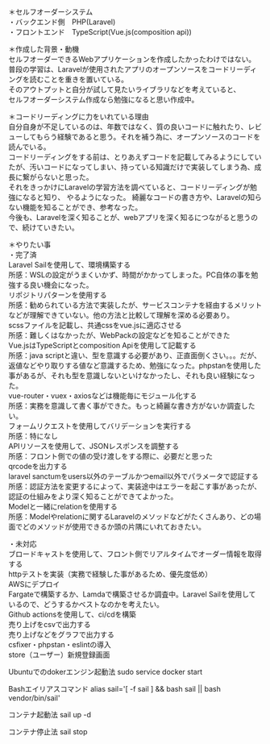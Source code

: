 ＊セルフオーダーシステム  
・バックエンド側　PHP(Laravel)  
・フロントエンド　TypeScript(Vue.js(composition api))  

＊作成した背景・動機  
セルフオーダーできるWebアプリケーションを作成したかったわけではない。  
普段の学習は、Laravelが使用されたアプリのオープンソースをコードリーディングを読むことを重きを置いている。  
そのアウトプットと自分が試して見たいライブラリなどを考えていると、  
セルフオーダーシステム作成なら勉強になると思い作成中。  

＊コードリーディングに力をいれている理由  
自分自身が不足しているのは、年数ではなく、質の良いコードに触れたり、レビューしてもらう経験であると思う。それを補う為に、オープンソースのコードを読んでいる。  
コードリーディングをする前は、とりあえずコードを記載してみるようにしていたが、汚いコードになってしまい、持っている知識だけで実装してしまう為、成長に繋がらないと思った。  
それをきっかけにLaravelの学習方法を調べていると、コードリーディングが勉強になると知り、
やるようになった。
綺麗なコードの書き方や、Laravelの知らない機能を知ることができ、参考なった。  
今後も、Laravelを深く知ることが、webアプリを深く知るにつながると思うので、続けていきたい。  


＊やりたい事  
・完了済  
    Laravel Sailを使用して、環境構築する  
        所感：WSLの設定がうまくいかず、時間がかかってしまった。PC自体の事を勉強する良い機会になった。  
    リポジトリパターンを使用する  
        所感：勧められている方法で実装したが、サービスコンテナを経由するメリットなどが理解できていない。他の方法と比較して理解を深める必要あり。  
    scssファイルを記載し、共通cssをvue.jsに適応させる  
        所感：難しくはなかったが、WebPackの設定などを知ることができた  
    Vue.jsはTypeScriptとcomposition Apiを使用して記載する  
        所感：java scriptと違い、型を意識する必要があり、正直面倒くさい。。。だが、返値などやり取りする値など意識するため、勉強になった。phpstanを使用した事があるが、それも型を意識しないといけなかったし、それも良い経験になった。  
    vue-router・vuex・axiosなどは機能毎にモジュール化する  
        所感：実務を意識して書く事ができた。もっと綺麗な書き方がないか調査したい。  
    フォームリクエストを使用してバリデーションを実行する  
        所感：特になし  
    APIリソースを使用して、JSONレスポンスを調整する  
        所感：フロント側での値の受け渡しをする際に、必要だと思った  
    qrcodeを出力する  
    laravel sanctumをusers以外のテーブルかつemail以外でパラメータで認証する  
        所感：認証方法を変更するによって、実装途中はエラーを起こす事があったが、認証の仕組みをより深く知ることができてよかった。  
    Modelと一緒にrelationを使用する  
        所感：Modelやrelationに関するLaravelのメソッドなどがたくさんあり、どの場面でどのメソッドが使用できるか頭の片隅にいれておきたい。  
 
・未対応  
    ブロードキャストを使用して、フロント側でリアルタイムでオーダー情報を取得する  
    httpテストを実装（実務で経験した事があるため、優先度低め）  
    AWSにデプロイ  
        Fargateで構築するか、Lamdaで構築させるか調査中。Laravel Sailを使用しているので、どうするかベストなのかを考えたい。  
    Github actionsを使用して、ci/cdを構築  
    売り上げをcsvで出力する  
    売り上げなどをグラフで出力する  
    csfixer・phpstan・eslintの導入  
    store（ユーザー）新規登録画面  

Ubuntuでのdokerエンジン起動法
sudo service docker start

Bashエイリアスコマンド
alias sail='[ -f sail ] && bash sail || bash vendor/bin/sail'

コンテナ起動法
sail up -d

コンテナ停止法
sail stop